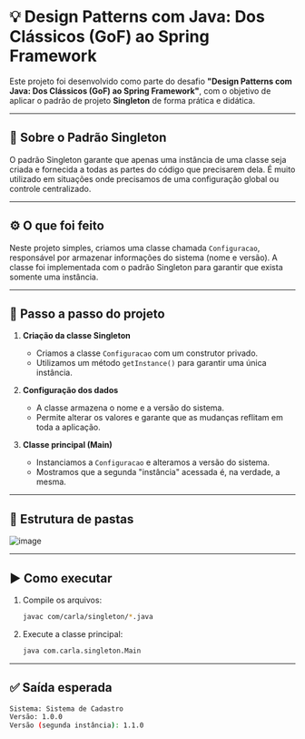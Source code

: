 # 💡 Design Patterns com Java: Dos Clássicos (GoF) ao Spring Framework

Este projeto foi desenvolvido como parte do desafio **"Design Patterns com Java: Dos Clássicos (GoF) ao Spring Framework"**, com o objetivo de aplicar o padrão de projeto **Singleton** de forma prática e didática.

---

## 🧠 Sobre o Padrão Singleton

O padrão Singleton garante que apenas uma instância de uma classe seja criada e fornecida a todas as partes do código que precisarem dela. É muito utilizado em situações onde precisamos de uma configuração global ou controle centralizado.

---

## ⚙️ O que foi feito

Neste projeto simples, criamos uma classe chamada `Configuracao`, responsável por armazenar informações do sistema (nome e versão). A classe foi implementada com o padrão Singleton para garantir que exista somente uma instância.

---

## 🚀 Passo a passo do projeto

1. **Criação da classe Singleton**
   - Criamos a classe `Configuracao` com um construtor privado.
   - Utilizamos um método `getInstance()` para garantir uma única instância.

2. **Configuração dos dados**
   - A classe armazena o nome e a versão do sistema.
   - Permite alterar os valores e garante que as mudanças reflitam em toda a aplicação.

3. **Classe principal (Main)**
   - Instanciamos a `Configuracao` e alteramos a versão do sistema.
   - Mostramos que a segunda "instância" acessada é, na verdade, a mesma.

---

## 📁 Estrutura de pastas
  
   ![image](https://github.com/user-attachments/assets/39667b07-67f2-4bdc-9909-95e7cf4f8100)

---

## ▶️ Como executar

1. Compile os arquivos:
   ```bash
   javac com/carla/singleton/*.java

2. Execute a classe principal:
   ```bash
   java com.carla.singleton.Main

---

## ✅ Saída esperada
   ```bash
Sistema: Sistema de Cadastro
Versão: 1.0.0
Versão (segunda instância): 1.1.0


